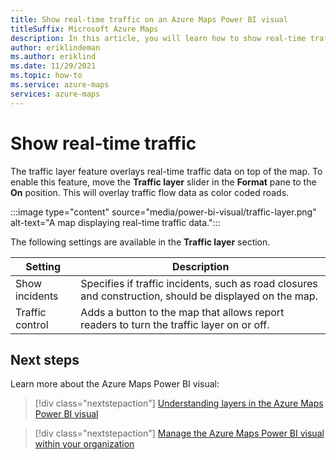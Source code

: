 ```yaml
---
title: Show real-time traffic on an Azure Maps Power BI visual
titleSuffix: Microsoft Azure Maps
description: In this article, you will learn how to show real-time traffic on an Azure Maps Power BI visual.
author: eriklindeman
ms.author: eriklind
ms.date: 11/29/2021
ms.topic: how-to
ms.service: azure-maps
services: azure-maps
---
```


# Show real-time traffic

The traffic layer feature overlays real-time traffic data on top of the map. To enable this feature, move the **Traffic layer** slider in the **Format** pane to the **On** position. This will overlay traffic flow data as color coded roads.

:::image type="content" source="media/power-bi-visual/traffic-layer.png" alt-text="A map displaying real-time traffic data.":::

The following settings are available in the **Traffic layer** section.

| Setting         | Description    |
|-----------------|----------------|
| Show incidents  | Specifies if traffic incidents, such as road closures and construction, should be displayed on the map. |
| Traffic control | Adds a button to the map that allows report readers to turn the traffic layer on or off.  |

## Next steps

Learn more about the Azure Maps Power BI visual:

> [!div class="nextstepaction"]
> [Understanding layers in the Azure Maps Power BI visual](power-bi-visual-understanding-layers.md)

> [!div class="nextstepaction"]
> [Manage the Azure Maps Power BI visual within your organization](power-bi-visual-manage-access.md)
